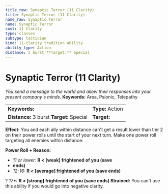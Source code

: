 ```yaml
---
title_raw: Synaptic Terror (11 Clarity)
title: Synaptic Terror (11 Clarity)
name_raw: Synaptic Terror
name: Synaptic Terror
cost: 11 Clarity
type: classes
subtype: tactician
kind: 11-clarity tradition ability
ability_type: Action
distance: 3 burst **Target:** Special
---
```


# Synaptic Terror (11 Clarity)

*You send a message to the world and allow their responses into your present company's minds.* **Keywords:** Area, Psionic, Telepathy

|                                           |                  |
| :---------------------------------------- | :--------------- |
| **Keywords:**                             | **Type:** Action |
| **Distance:** 3 burst **Target:** Special | **Target:**      |

**Effect:** You and each ally within distance can't get a result lower than tier 2 on their power rolls until the start of your next turn. Make one power roll targeting all enemies within distance:

**Power Roll + Reason:**

- *11 or lower:* **R \< \[weak\] frightened of you (save**
- **ends)**
- *12-16:* **R \< \[average\] frightened of you (save ends)**

? *17+:* **R \< \[strong\] frightened of you (save ends) Strained:** You can't use this ability if you would go into negative clarity.
